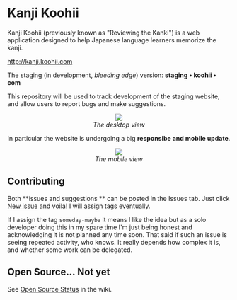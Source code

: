 # Kanji Koohii

Kanji Koohii (previously known as "Reviewing the Kanki") is a web application designed to help Japanese language learners memorize the kanji.

http://kanji.koohii.com

The staging (in development, *bleeding edge*) version: **staging • koohii • com**

This repository will be used to track development of the staging website, and allow users to report bugs and make suggestions.

<p align="center">
  <img src="https://raw.githubusercontent.com/fabd/kanji-koohii/master/images/kanji-koohii-desktop-preview-2017-01-14.png"><br>
  <em>The desktop view</em>
</p>

In particular the website is undergoing a big **responsibe and mobile update**.

<p align="center">
  <img src="https://raw.githubusercontent.com/fabd/kanji-koohii/master/images/kanji-koohii-mobile-preview-2017-01-14.png"><br>
  <em>The mobile view</em>
</p>

## Contributing

Both **issues and suggestions ** can be posted in the Issues tab. Just click [New issue]() and voila! I will assign tags eventually.

If I assign the tag `someday-maybe` it means I like the idea but as a solo developer doing this in my spare time I'm just being honest and acknowledging it is not planned any time soon. That said if such an issue is seeing repeated activity, who knows. It really depends how complex it is, and whether some work can be delegated.


## Open Source... Not yet

See [Open Source Status](https://github.com/fabd/kanji-koohii/wiki/Open-Source-Status) in the wiki.
